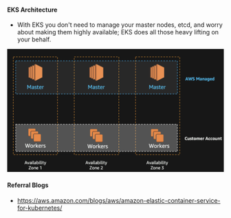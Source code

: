 #### EKS Architecture
  * With EKS you don't need to manage your master nodes, etcd, and worry about making them highly available; EKS does all those heavy lifting on your behalf.

![EKS-architecture-image](https://github.com/Cloud-Yeti/Cloudyeti-EKS-Series/blob/main/Images/EKS_architecture.jpg)
#### Referral Blogs
  * https://aws.amazon.com/blogs/aws/amazon-elastic-container-service-for-kubernetes/
